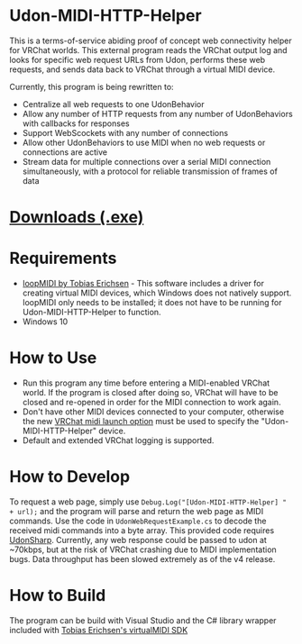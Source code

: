 # Udon-MIDI-HTTP-Helper
This is a terms-of-service abiding proof of concept web connectivity helper for VRChat worlds.  This external program reads the VRChat output log and looks for specific web request URLs from Udon, performs these web requests, and sends data back to VRChat through a virtual MIDI device.

Currently, this program is being rewritten to:
* Centralize all web requests to one UdonBehavior
* Allow any number of HTTP requests from any number of UdonBehaviors with callbacks for responses
* Support WebScockets with any number of connections
* Allow other UdonBehaviors to use MIDI when no web requests or connections are active
* Stream data for multiple connections over a serial MIDI connection simultaneously, with a protocol for reliable transmission of frames of data

# [Downloads (.exe)](https://github.com/DarthShader/Udon-MIDI-HTTP-Helper/releases)

# Requirements
* [loopMIDI by Tobias Erichsen](https://www.tobias-erichsen.de/software/loopmidi.html) - This software includes a driver for creating virtual MIDI devices, which Windows does not natively support.  loopMIDI only needs to be installed; it does not have to be running for Udon-MIDI-HTTP-Helper to function.
* Windows 10

# How to Use
* Run this program any time before entering a MIDI-enabled VRChat world.  If the program is closed after doing so, VRChat will have to be closed and re-opened in order for the MIDI connection to work again.
* Don't have other MIDI devices connected to your computer, otherwise the new [VRChat midi launch option](https://docs.vrchat.com/docs/launch-options) must be used to specify the "Udon-MIDI-HTTP-Helper" device.
* Default and extended VRChat logging is supported.

# How to Develop
To request a web page, simply use `Debug.Log("[Udon-MIDI-HTTP-Helper] " + url);` and the program will parse and return the web page as MIDI commands.  Use the code in `UdonWebRequestExample.cs` to decode the received midi commands into a byte array.  This provided code requires [UdonSharp](https://github.com/MerlinVR/UdonSharp).
Currently, any web response could be passed to udon at ~70kbps, but at the risk of VRChat crashing due to MIDI implementation bugs.  Data throughput has been slowed extremely as of the v4 release.

# How to Build
The program can be build with Visual Studio and the C# library wrapper included with [Tobias Erichsen's virtualMIDI SDK](http://www.tobias-erichsen.de/software/virtualmidi/virtualmidi-sdk.html)
